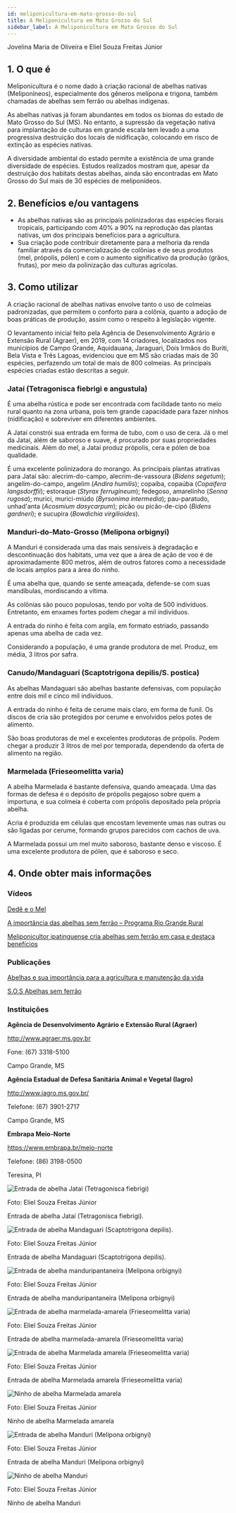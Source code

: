 ```yaml
---
id: meliponicultura-em-mato-grosso-do-sul
title: A Meliponicultura em Mato Grosso do Sul
sidebar_label: A Meliponicultura em Mato Grosso do Sul
---
```


<div className="center-textArticle">Jovelina Maria de Oliveira e Eliel Souza Freitas Júnior</div>

## **1. O que é**

Meliponicultura é o nome dado à criação racional de abelhas
nativas (Meliponíneos), especialmente dos gêneros melípona e
trigona, também chamadas de abelhas sem ferrão ou abelhas
indígenas.

As abelhas nativas já foram abundantes em todos os biomas do
estado de Mato Grosso do Sul (MS). No entanto, a supressão da
vegetação nativa para implantação de culturas em grande escala
tem levado a uma progressiva destruição dos locais de
nidificação, colocando em risco de extinção as espécies nativas.

A diversidade ambiental do estado permite a existência de uma
grande diversidade de espécies. Estudos realizados mostram
que, apesar da destruição dos habitats destas abelhas, ainda são
encontradas em Mato Grosso do Sul mais de 30 espécies de
meliponídeos.

## **2. Benefícios e/ou vantagens**

- As abelhas nativas são as principais polinizadoras das
  espécies florais tropicais, participando com 40% a 90% na
  reprodução das plantas nativas, um dos principais benefícios
  para a agricultura.
- Sua criação pode contribuir diretamente para a melhoria da
  renda familiar através da comercialização de colônias e de
  seus produtos (mel, própolis, pólen) e com o aumento
  significativo da produção (grãos, frutas), por meio da
  polinização das culturas agrícolas.

## **3. Como utilizar**

A criação racional de abelhas nativas envolve tanto o uso de
colmeias padronizadas, que permitem o conforto para a colônia,
quanto a adoção de boas práticas de produção, assim como o
respeito à legislação vigente.

O levantamento inicial feito pela Agência de Desenvolvimento
Agrário e Extensão Rural (Agraer), em 2019, com 14 criadores,
localizados nos municípios de Campo Grande, Aquidauana,
Jaraguari, Dois Irmãos do Buriti, Bela Vista e Três Lagoas,
evidenciou que em MS são criadas mais de 30 espécies,
perfazendo um total de mais de 800 colmeias. As principais
espécies criadas estão descritas a seguir.

### Jataí (Tetragonisca fiebrigi e angustula)

É uma abelha
rústica e pode ser encontrada com facilidade tanto no meio rural
quanto na zona urbana, pois tem grande capacidade para fazer
ninhos (nidificação) e sobreviver em diferentes ambientes.

A Jataí constrói sua entrada em forma de tubo, com o uso de cera.
Já o mel da Jataí, além de saboroso e suave, é procurado por
suas propriedades medicinais. Além do mel, a Jataí produz
própolis, cera e pólen de boa qualidade.

É uma excelente polinizadora do morango. As principais plantas
atrativas para Jataí são: alecrim-do-campo, alecrim-de-vassoura
(_Bidens segetum_); angelim-do-campo, angelim (_Andira humilis_);
copaíba, copaúba (_Copaifera langsdorffii_); estoraque (_Styrax
ferrugineum_); fedegoso, amarelinho (_Senna rugosa_); murici,
murici-miúdo (_Byrsonima intermedia_); pau-paratudo, unhad'anta (_Acosmium dasycarpum_); picão ou picão-de-cipó (_Bidens
gardneri_); e sucupira (_Bowdichia virgilioides_).

### Manduri-do-Mato-Grosso (Melipona orbignyi)

A Manduri é
considerada uma das mais sensíveis à degradação e
descontinuação dos habitats, uma vez que a área de ação de voo
é de aproximadamente 800 metros, além de outros fatores como
a necessidade de locais amplos para a área do ninho.

É uma abelha que, quando se sente ameaçada, defende-se com
suas mandíbulas, mordiscando a vítima.

As colônias são pouco populosas, tendo por volta de 500
indivíduos. Entretanto, em enxames fortes podem chegar a mil
indivíduos.

A entrada do ninho é feita com argila, em formato estriado,
passando apenas uma abelha de cada vez.

Considerando a população, é uma grande produtora de mel.
Produz, em média, 3 litros por safra.

### Canudo/Mandaguari (Scaptotrigona depilis/S. postica)

As
abelhas Mandaguari são abelhas bastante defensivas, com
população entre dois mil e cinco mil indivíduos.

A entrada do ninho é feita de cerume mais claro, em forma de
funil. Os discos de cria são protegidos por cerume e envolvidos
pelos potes de alimento.

São boas produtoras de mel e excelentes produtoras de própolis.
Podem chegar a produzir 3 litros de mel por temporada,
dependendo da oferta de alimento na região.

### Marmelada (Frieseomelitta varia)

A abelha Marmelada é
bastante defensiva, quando ameaçada. Uma das formas de
defesa é o depósito de própolis pegajoso sobre quem a
importuna, e sua colmeia é coberta com própolis depositado pela
própria abelha.

Acria é produzida em células que encostam levemente umas nas
outras ou são ligadas por cerume, formando grupos parecidos
com cachos de uva.

A Marmelada possui um mel muito saboroso, bastante denso e
viscoso. É uma excelente produtora de pólen, que é saboroso e
seco.

## **4. Onde obter mais informações**

### Vídeos

[Dedê e o Mel](https://bit.ly/3b2e1H5)

[A importância das abelhas sem ferrão – Programa Rio Grande Rural](https://youtu.be/np2isGsFvg4)

[Meliponicultor ipatinguense cria abelhas sem ferrão em casa e destaca benefícios](https://youtu.be/A5xRo5HEsVI)

### Publicações

[Abelhas e sua importância para a agricultura e manutenção da vida](https://www.embrapa.br/meio-norte/abelhas)

[S.O.S Abelhas sem ferrão](http://sosabelhassemferrao.com.br/site/)

### Instituições

**Agência de Desenvolvimento Agrário e Extensão Rural (Agraer)**

http://www.agraer.ms.gov.br

Fone: (67) 3318-5100

Campo Grande, MS

**Agência Estadual de Defesa Sanitária Animal e Vegetal (Iagro)**

http://www.iagro.ms.gov.br/

Telefone: (67) 3901-2717

Campo Grande, MS

**Embrapa Meio-Norte**

https://www.embrapa.br/meio-norte

Telefone: (86) 3198-0500

Teresina, PI

![Entrada de abelha Jataí (Tetragonisca fiebrigi)](/cartilha/img/docs/24_meliponicultura/FOTO_01.jpg)

Foto: Eliel Souza Freitas Júnior

<div className="center-textImage">
Entrada de abelha Jataí (Tetragonisca fiebrigi).
</div>

![Entrada de abelha Mandaguari (Scaptotrigona depilis).](/cartilha/img/docs/24_meliponicultura/FOTO_02.jpg)

Foto: Eliel Souza Freitas Júnior

<div className="center-textImage">
Entrada de abelha Mandaguari (Scaptotrigona depilis).
</div>

![Entrada de abelha manduripantaneira (Melipona orbignyi)](/cartilha/img/docs/24_meliponicultura/FOTO_03.jpg)

Foto: Eliel Souza Freitas Júnior

<div className="center-textImage">
Entrada de abelha manduripantaneira (Melipona orbignyi)
</div>

![Entrada de abelha marmelada-amarela (Frieseomelitta varia)](/cartilha/img/docs/24_meliponicultura/FOTO_04.jpg)

Foto: Eliel Souza Freitas Júnior

<div className="center-textImage">
Entrada de abelha marmelada-amarela (Frieseomelitta varia)
</div>

<div className="image-Box">

![Entrada de abelha Marmelada amarela (Frieseomelitta varia)](/cartilha/img/docs/24_meliponicultura/FOTO_05.jpg)

Foto: Eliel Souza Freitas Júnior

</div>

<div className="center-textImage">
Entrada de abelha Marmelada amarela (Frieseomelitta varia)
</div>

<div className="image-Box">

![Ninho de abelha Marmelada amarela](/cartilha/img/docs/24_meliponicultura/FOTO_06.jpg)

Foto: Eliel Souza Freitas Júnior

</div>

<div className="center-textImage">
Ninho de abelha Marmelada amarela
</div>

<div className="image-Box">

![Entrada de abelha Manduri (Melipona orbignyi)](/cartilha/img/docs/24_meliponicultura/FOTO_07.jpg)

Foto: Eliel Souza Freitas Júnior

</div>

<div className="center-textImage">
Entrada de abelha Manduri (Melipona orbignyi)
</div>

<div className="image-Box">

![Ninho de abelha Manduri](/cartilha/img/docs/24_meliponicultura/FOTO_08.jpg)

Foto: Eliel Souza Freitas Júnior

</div>

<div className="center-textImage">
Ninho de abelha Manduri
</div>
